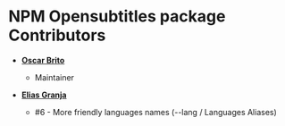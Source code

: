 # NPM Opensubtitles package Contributors

* **[Oscar Brito](https://github.com/aetheon)**

  * Maintainer

* **[Elias Granja](https://github.com/era)**

  * #6 - More friendly languages names (--lang / Languages Aliases) 


